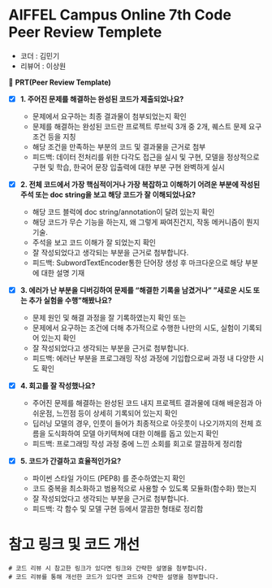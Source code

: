 # AIFFEL Campus Online 7th Code Peer Review Templete

- 코더 : 김민기
- 리뷰어 : 이상원

🔑 **PRT(Peer Review Template)**

- [X]  **1. 주어진 문제를 해결하는 완성된 코드가 제출되었나요?**
    - 문제에서 요구하는 최종 결과물이 첨부되었는지 확인
    - 문제를 해결하는 완성된 코드란 프로젝트 루브릭 3개 중 2개, 
    퀘스트 문제 요구조건 등을 지칭
    - 해당 조건을 만족하는 부분의 코드 및 결과물을 근거로 첨부
    - 피드백: 데이터 전처리를 위한 다각도 접근을 실시 및 구현, 모델을 정상적으로 구현 및 학습, 한국어 문장 입출력에 대한 부분 구현 완벽하게 실시
    
- [X]  **2. 전체 코드에서 가장 핵심적이거나 가장 복잡하고 이해하기 어려운 부분에 작성된 
주석 또는 doc string을 보고 해당 코드가 잘 이해되었나요?**
    - 해당 코드 블럭에 doc string/annotation이 달려 있는지 확인
    - 해당 코드가 무슨 기능을 하는지, 왜 그렇게 짜여진건지, 작동 메커니즘이 뭔지 기술.
    - 주석을 보고 코드 이해가 잘 되었는지 확인
    - 잘 작성되었다고 생각되는 부분을 근거로 첨부합니다.
    - 피드백:  SubwordTextEncoder통한 단어장 생성 후 마크다운으로 해당 부분에 대한 설명 기재

- [X]  **3. 에러가 난 부분을 디버깅하여 문제를 “해결한 기록을 남겼거나” 
”새로운 시도 또는 추가 실험을 수행”해봤나요?**
    - 문제 원인 및 해결 과정을 잘 기록하였는지 확인 또는
    - 문제에서 요구하는 조건에 더해 추가적으로 수행한 나만의 시도, 
    실험이 기록되어 있는지 확인
    - 잘 작성되었다고 생각되는 부분을 근거로 첨부합니다.
    - 피드백: 에러난 부분을 프로그래밍 작성 과정에 기입합으로써 과정 내 다양한 시도 확인


- [X]  **4. 회고를 잘 작성했나요?**
    - 주어진 문제를 해결하는 완성된 코드 내지 프로젝트 결과물에 대해
    배운점과 아쉬운점, 느낀점 등이 상세히 기록되어 있는지 확인
    - 딥러닝 모델의 경우, 인풋이 들어가 최종적으로 아웃풋이 나오기까지의 전체 흐름을 도식화하여 모델 아키텍쳐에 대한 이해를 돕고 있는지 확인
    - 피드백: 프로그래밍 작성 과정 중에 느낀 소회를 회고로 깔끔하게 정리함


- [X]  **5. 코드가 간결하고 효율적인가요?**
    - 파이썬 스타일 가이드 (PEP8) 를 준수하였는지 확인
    - 코드 중복을 최소화하고 범용적으로 사용할 수 있도록 모듈화(함수화) 했는지
    - 잘 작성되었다고 생각되는 부분을 근거로 첨부합니다.
    - 피드백: 각 함수 및 모델 구현 등에서 깔끔한 형태로 정리함 

# 참고 링크 및 코드 개선
```
# 코드 리뷰 시 참고한 링크가 있다면 링크와 간략한 설명을 첨부합니다.
# 코드 리뷰를 통해 개선한 코드가 있다면 코드와 간략한 설명을 첨부합니다.
```
